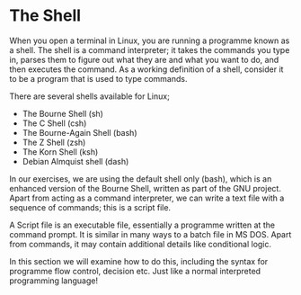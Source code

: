 # The Shell

When you open a terminal in Linux, you are running a programme known as a shell. The shell is a command interpreter; it takes the commands you type in, parses them to figure out what they are and what you want to do, and then executes the command. As a working definition of a shell, consider it to be a program that is used to type commands.

There are several shells available for Linux;

* The Bourne Shell (sh)
* The C Shell (csh)
* The Bourne-Again Shell (bash)
* The Z Shell (zsh)
* The Korn Shell (ksh)
* Debian Almquist shell (dash)

In our exercises, we are using the default shell only (bash), which is an enhanced version of the Bourne Shell, written as part of the GNU project. Apart from acting as a command interpreter, we can write a text file with a sequence of commands; this is a script file.

A Script file is an executable file, essentially a programme written at the command prompt. It is similar in many ways to a batch file in MS DOS. Apart from commands, it may contain additional details like conditional logic.

In this section we will examine how to do this, including the syntax for programme flow control, decision etc. Just like a normal interpreted programming language!
